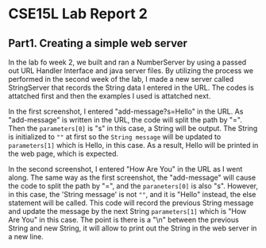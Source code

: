 # CSE15L Lab Report 2

## Part1. Creating a simple web server

In the lab fo week 2, we built and ran a NumberServer by using a passed out URL Handler Interface and java server files. By utilizing the process we performed in the second week of the lab, I made a new server called StringServer that records the String data I entered in the URL. The codes is attatched first and then the examples I used is attatched next.




In the first screenshot, I entered "add-message?s=Hello" in the URL. As "add-message" is written in the URL, the code will split the path by "=". Then the 
`parameters[0]` 
is "s" in this case, a String will be output. The String is initialized to 
`""` 
at first so the 
`String message` 
will be updated to 
`parameters[1]` 
which is Hello, in this case. As a result, Hello will be printed in the web page, which is expected.




In the second screenshot, I entered "How Are You" in the URL as I went along. The same way as the first screenshot, the "add-message" will cause the code to split the path by "=", and the `paraneters[0]` is also "s". However, in this case, the 'String message' is not `""`, and it is "Hello" instead, the else statement will be called. This code will record the previous String message and update the message by the next String `parameters[1]` which is "How Are You" in this case. The point is there is a "\n" between the previous String and new String, it will allow to print out the String in the web server in a new line.


